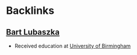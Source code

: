 
# Backlinks
## [Bart Lubaszka](<Bart Lubaszka.md>)
- Received education at [University of Birmingham](<University of Birmingham.md>)

